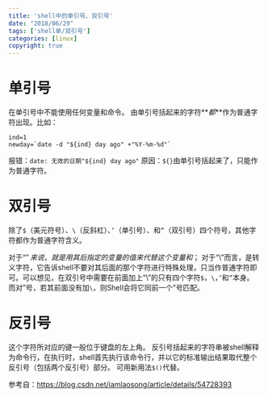```yaml
---
title: 'shell中的单引号、双引号'
date: "2018/06/29"
tags: ['shell单/双引号']
categories: [linux]
copyright: true
---
```

# 单引号
在单引号中不能使用任何变量和命令。
由单引号括起来的字符**_都_**作为普通字符出现。比如：
```
ind=1
newday=`date -d "${ind} day ago" +"%Y-%m-%d"`
```
报错：`date: 无效的日期"${ind} day ago"`
原因：`${}`由单引号括起来了，只能作为普通字符。

# 双引号
除了`$`（美元符号）、`\`（反斜杠）、`’`（单引号）、和`”`（双引号）四个符号，其他字符都作为普通字符含义。

对于“$”来说，就是用其后指定的变量的值来代替这个变量和$；
对于“\”而言，是转义字符，它告诉shell不要对其后面的那个字符进行特殊处理，只当作普通字符即可。可以想见，在双引号中需要在前面加上“\”的只有四个字符`$`，`\`，`’`和`”`本身。
而对”号，若其前面没有加`\`，则Shell会将它同前一个”号匹配。

# 反引号
这个字符所对应的键一般位于键盘的左上角。
反引号括起来的字符串被shell解释为命令行，在执行时，shell首先执行该命令行，并以它的标准输出结果取代整个反引号（包括两个反引号）部分。
可用新用法`$()`代替。

参考自：https://blog.csdn.net/iamlaosong/article/details/54728393
